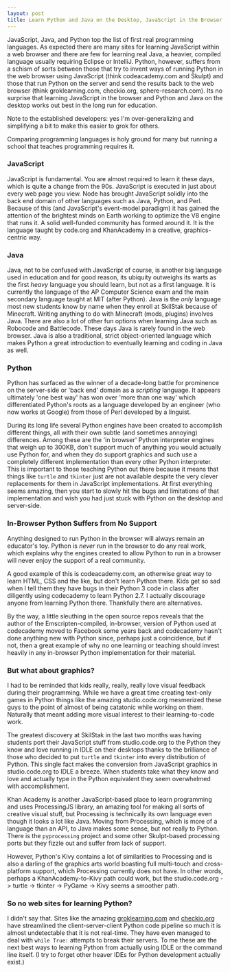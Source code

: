 ```yaml
---
layout: post
title: Learn Python and Java on the Desktop, JavaScript in the Browser
---
```


JavaScript, Java, and Python top the list of first real programming
languages. As expected there are many sites for learning JavaScript
within a web browser and there are few for learning real Java, a heavier,
compiled language usually requiring Eclipse or IntelliJ. Python, however,
suffers from a schism of sorts between those that try to invent ways of
running Python in the web browser using JavaScript (think codeacademy.com
and Skulpt) and those that run Python on the server and send the
results back to the web browser (think groklearning.com, checkio.org,
sphere-research.com). Its no surprise that learning JavaScript in the
browser and Python and Java on the desktop works out best in the long
run for education.

Note to the established developers: yes I'm over-generalizing and
simplifying a bit to make this easier to grok for others.

Comparing programming languages is holy ground for many but running a
school that teaches programming requires it. 

### JavaScript

JavaScript is fundamental. You are almost required to learn it these
days, which is quite a change from the 90s. JavaScript is executed in
just about every web page you view. Node has brought JavaScript solidly
into the back end domain of other languages such as Java, Python,
and Perl. Because of this (and JavaScript's event-model paradigm) it
has gained the attention of the brightest minds on Earth working to
optimize the V8 engine that runs it. A solid well-funded community has
formed around it. It is the language taught by code.org and KhanAcademy
in a creative, graphics-centric way. 

### Java

Java, not to be confused with JavaScript of course, is another big
language used in education and for good reason, its ubiquity outweighs
its warts as the first *heavy* language you should learn, but not as a
first language. It is currently the language of the AP Computer Science
exam and the main secondary language taught at MIT (after Python). Java
is the *only* language most new students know by name when they enroll
at SkilStak because of Minecraft. Writing anything to do with Minecraft
(mods, plugins) involves Java. There are also a lot of other fun options
when learning Java such as Robocode and Battlecode. These days Java is
rarely found in the web browser. Java is also a traditional, strict
object-oriented language which makes Python a great introduction to
eventually learning and coding in Java as well.

### Python

Python has surfaced as the winner of a decade-long battle for prominence
on the server-side or 'back end' domain as a *scripting* language. It
appears ultimately 'one best way' has won over 'more than one way'
which differentiated Python's roots as a language developed by an
engineer (who now works at Google) from those of Perl developed by
a linguist.

During its long life several Python engines have been created to
accomplish different things, all with their own subtle (and sometimes
annoying) differences. Among these are the 'in browser' Python interpreter
engines that weigh up to 300KB, don't support much of anything you
would actually use Python for, and when they do support graphics and
such use a completely different implementation than every other Python
interpreter. This is important to those teaching Python out there
because it means that things like `turtle` and `tkinter` just are not
available despite the very clever replacements for them in JavaScript
implementations. At first everything seems amazing, then you start to
slowly hit the bugs and limitations of that implementation and wish you
had just stuck with Python on the desktop and server-side.

### In-Browser Python Suffers from No Support

Anything designed to run Python in the browser will always remain
an educator's toy. Python is *never* run in the browser to do any real
work, which explains why the engines created to allow Python to run in
a browser will never enjoy the support of a real community.

A good example of this is codeacademy.com, an otherwise great way to
learn HTML, CSS and the like, but don't learn Python there. Kids get so
sad when I tell them they have bugs in their Python 3 code in class after
diligently using codecademy to learn Python 2.7. I actually discourage
anyone from learning Python there. Thankfully there are alternatives.

By the way, a little sleuthing in the open source repos reveals that the
author of the Emscripten-compiled, in-browser, version of Python used at
codecademy moved to Facebook some years back and codecademy hasn't done
anything new with Python since, perhaps just a coincidence, but if not,
then a great example of why no one learning or teaching should invest
heavily in any in-browser Python implementation for their material.

### But what about graphics?

I had to be reminded that kids really, really, really love visual feedback
during their programming. While we have a great time creating text-only
games in Python things like the amazing studio.code.org mesmerized these
guys to the point of almost of being catatonic while working on them.
Naturally that meant adding more visual interest to their
learning-to-code work.

The greatest discovery at SkilStak in the last two months was having
students port their JavaScript stuff from studio.code.org to the Python
they know and love running in IDLE on their desktops thanks to the
brilliance of those who decided to put `turtle` and `tkinter` into
every distribution of Python. This single fact makes the conversion
from JavaScript graphics in studio.code.org to IDLE a breeze. When
students take what they know and love and actually type in the Python
equivalent they seem overwhelmed with accomplishment.

Khan Academy is another JavaScript-based place to learn programming
and uses ProcessingJS library, an amazing tool for making all sorts of
creative visual stuff, but Processing is technically its own language
even though it looks a lot like Java. Moving from Processing, which is
more of a language than an API, to Java makes some sense, but not really
to Python. There is the `pyprocessing` project and some other Skulpt-based
processing ports but they fizzle out and suffer from lack of support.

However, Python's Kivy contains a lot of similarities to Processing
and is also a darling of the graphics arts world boasting full
multi-touch and cross-platform support, which Processing currently
does not have. In other words, perhaps a KhanAcademy-to-Kivy path
could work, but the studio.code.org -> turtle -> tkinter -> PyGame ->
Kivy seems a smoother path.

### So no web sites for learning Python?

I didn't say that. Sites like the amazing
[groklearning.com](http://groklearning.com) and [checkio.org](checkio.org)
have streamlined the client-server-client Python code pipeline so much it
is almost undetectable that it is not real-time.  They have even managed
to deal with `while True:` attempts to break their servers. To me these
are the next best ways to learning Python from actually using IDLE or
the command line itself. (I try to forget other heaver IDEs for Python
development actually exist.)

